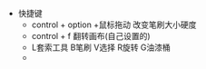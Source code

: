 + 快捷键
  + control + option +鼠标拖动 改变笔刷大小硬度
  + control + f 翻转画布(自己设置的)
  + L套索工具 B笔刷 V选择 R旋转 G油漆桶
  + 